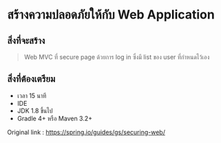 # สร้างความปลอดภัยให้กับ Web Application

## สิ่งที่จะสร้าง

> Web MVC ที่ secure page ด้วยการ log in ซึ่งมี list ของ user ที่กำหนดไว้เอง 

## สิ่งที่ต้องเตรียม
  * เวลา 15 นาที
  * IDE
  * JDK 1.8 ขึ้นไป
  * Gradle 4+ หรือ Maven 3.2+


Original link : https://spring.io/guides/gs/securing-web/

